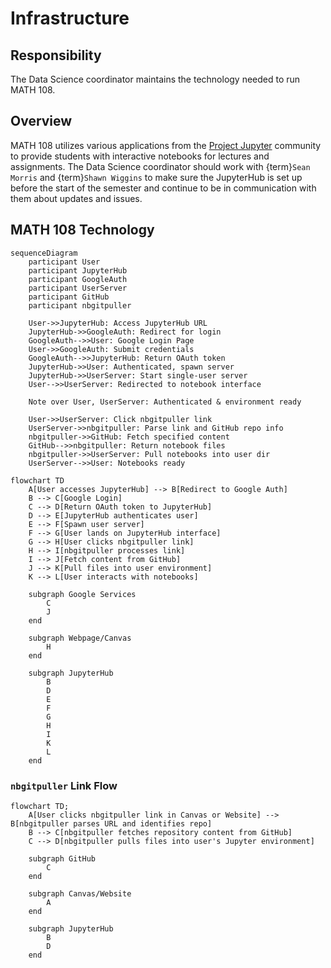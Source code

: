 # Infrastructure

## Responsibility
The Data Science coordinator maintains the technology needed to run MATH 108.

## Overview
MATH 108 utilizes various applications from the [Project Jupyter](https://www.jupyter.org) community to provide students with interactive notebooks for lectures and assignments. The Data Science coordinator should work with {term}`Sean Morris` and {term}`Shawn Wiggins` to make sure the JupyterHub is set up before the start of the semester and continue to be in communication with them about updates and issues.

## MATH 108 Technology

```mermaid
sequenceDiagram
    participant User
    participant JupyterHub
    participant GoogleAuth
    participant UserServer
    participant GitHub
    participant nbgitpuller

    User->>JupyterHub: Access JupyterHub URL
    JupyterHub->>GoogleAuth: Redirect for login
    GoogleAuth-->>User: Google Login Page
    User->>GoogleAuth: Submit credentials
    GoogleAuth-->>JupyterHub: Return OAuth token
    JupyterHub->>User: Authenticated, spawn server
    JupyterHub->>UserServer: Start single-user server
    User-->>UserServer: Redirected to notebook interface

    Note over User, UserServer: Authenticated & environment ready

    User->>UserServer: Click nbgitpuller link
    UserServer->>nbgitpuller: Parse link and GitHub repo info
    nbgitpuller->>GitHub: Fetch specified content
    GitHub-->>nbgitpuller: Return notebook files
    nbgitpuller->>UserServer: Pull notebooks into user dir
    UserServer-->>User: Notebooks ready
```

```mermaid
flowchart TD
    A[User accesses JupyterHub] --> B[Redirect to Google Auth]
    B --> C[Google Login]
    C --> D[Return OAuth token to JupyterHub]
    D --> E[JupyterHub authenticates user]
    E --> F[Spawn user server]
    F --> G[User lands on JupyterHub interface]
    G --> H[User clicks nbgitpuller link]
    H --> I[nbgitpuller processes link]
    I --> J[Fetch content from GitHub]
    J --> K[Pull files into user environment]
    K --> L[User interacts with notebooks]
    
    subgraph Google Services
        C
        J
    end

    subgraph Webpage/Canvas
        H
    end

    subgraph JupyterHub
        B
        D
        E
        F
        G
        H
        I
        K
        L
    end
```

### `nbgitpuller` Link Flow

```mermaid
flowchart TD;
    A[User clicks nbgitpuller link in Canvas or Website] --> B[nbgitpuller parses URL and identifies repo]
    B --> C[nbgitpuller fetches repository content from GitHub]
    C --> D[nbgitpuller pulls files into user's Jupyter environment]

    subgraph GitHub
        C
    end

    subgraph Canvas/Website
        A
    end

    subgraph JupyterHub
        B
        D
    end

```